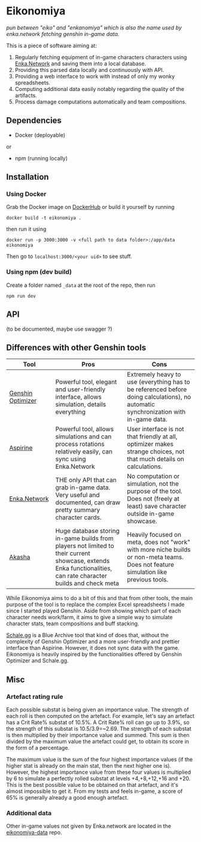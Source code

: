 # Eikonomiya

*pun between "eiko" and "enkanomiya" which is also the name used by enka.network fetching genshin in-game data.*

This is a piece of software aiming at:
1. Regularly fetching equipment of in-game characters characters using [Enka.Network](https://enka.network/) and saving them into a local database.
2. Providing this parsed data locally and continuously with API.
3. Providing a web interface to work with instead of only my wonky spreadsheets.
4. Computing additional data easily notably regarding the quality of the artifacts.
5. Process damage computations automatically and team compositions.

## Dependencies
- Docker (deployable)

or

- npm (running locally)

## Installation
### Using Docker
Grab the Docker image on [DockerHub](https://hub.docker.com/repository/docker/eikofee/eikonomiya/) or build it yourself by running
```
docker build -t eikonomiya .
```
then run it using
```
docker run -p 3000:3000 -v <full path to data folder>:/app/data eikonomiya
```
Then go to `localhost:3000/<your uid>` to see stuff.

### Using npm (dev build)
Create a folder named `_data` at the root of the repo, then run
```
npm run dev
```
## API
(to be documented, maybe use swagger ?)

## Differences with other Genshin tools
|Tool|Pros|Cons|
|----|----|----|
| [Genshin Optimizer](https://frzyc.github.io/genshin-optimizer) | Powerful tool, elegant and user-friendly interface, allows simulation, details everything | Extremely heavy to use (everything has to be referenced before doing calculations), no automatic synchronization with in-game data. |
| [Aspirine](https://genshin.aspirine.su/) | Powerful tool, allows simulations and can process rotations relatively easily, can sync using Enka.Network | User interface is not that friendly at all, optimizer makes strange choices, not that much details on calculations.
| [Enka.Network](https://enka.network/) | THE only API that can grab in-game data. Very useful and documented, can draw pretty summary character cards. | No computation or simulation, not the purpose of the tool. Does not (freely at least) save character outside in-game showcase. |
| [Akasha](https://akasha.cv/) | Huge database storing in-game builds from players not limited to their current showcase, extends Enka functionalities, can rate character builds and check meta | Heavily focused on meta, does not "work" with more niche builds or non-meta teams. Does not feature simulation like previous tools. |

While Eikonomiya aims to do a bit of this and that from other tools, the main purpose of the tool is to replace the complex Excel spreadsheets I made since I started played Genshin. Aside from showing which part of each character needs work/farm, it aims to give a simple way to simulate character stats, team compositions and buff stacking.

[Schale.gg](https://schale.gg/) is a Blue Archive tool that kind of does that, without the complexity of Genshin Optimizer and a more user-friendly and prettier interface than Aspirine. However, it does not sync data with the game.
Eikonomiya is heavily inspired by the functionalities offered by Genshin Optimizer and Schale.gg.

## Misc
### Artefact rating rule
Each possible substat is being given an importance value.
The strength of each roll is then computed on the artefact.
For example, let's say an artefact has a Crit Rate% substat of 10.5%.
A Crit Rate% roll can go up to 3.9%, so the strength of this substat is 10.5/3.9=~2.69.
The strength of each substat is then multiplied by their importance value and summed.
This sum is then divided by the maximum value the artefact could get, to obtain its score in the form of a percentage.

The maximum value is the sum of the four highest importance values (if the higher stat is already on the main stat, then the next higher one is). However, the highest importance value from these four values is multiplied by 6 to simulate a perfectly rolled substat at levels +4,+8,+12,+16 and +20.
This is the best possible value to be obtained on that artefact, and it's almost impossible to get it.
From my tests and feels in-game, a score of 65% is generally already a good enough artefact.

### Additional data
Other in-game values not given by Enka.network are located in the [eikonomiya-data](https://github.com/eikofee/eikonomiya-data) repo.